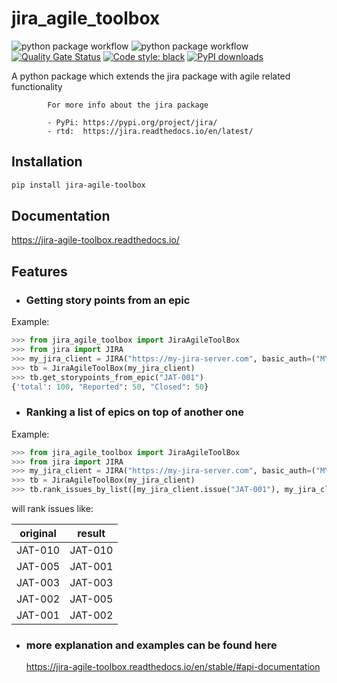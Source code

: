 # jira_agile_toolbox

![python package workflow](https://github.com/studioj/jira-agile-toolbox/actions/workflows/python-publish.yml/badge.svg)
![python package workflow](https://github.com/studioj/jira-agile-toolbox/actions/workflows/python-package.yml/badge.svg)
[![Quality Gate Status](https://sonarcloud.io/api/project_badges/measure?project=studioj_jira-agile-toolbox&metric=alert_status)](https://sonarcloud.io/dashboard?id=studioj_jira-agile-toolbox)
<a href="https://github.com/psf/black"><img alt="Code style: black" src="https://img.shields.io/badge/code%20style-black-000000.svg"></a>
[![PyPI downloads](https://img.shields.io/pypi/dm/jira-agile-toolbox.svg)](https://pypistats.org/packages/jira-agile-toolbox)


A python package which extends the jira package with agile related functionality

            For more info about the jira package
            
            - PyPi: https://pypi.org/project/jira/
            - rtd:  https://jira.readthedocs.io/en/latest/

## Installation
```bash
pip install jira-agile-toolbox
```

## Documentation
https://jira-agile-toolbox.readthedocs.io/

## Features

- ### Getting story points from an epic

Example:
```python
>>> from jira_agile_toolbox import JiraAgileToolBox
>>> from jira import JIRA
>>> my_jira_client = JIRA("https://my-jira-server.com", basic_auth=("MYUSERNAME","MYPASSWORD"))
>>> tb = JiraAgileToolBox(my_jira_client)
>>> tb.get_storypoints_from_epic("JAT-001")
{'total': 100, "Reported": 50, "Closed": 50}
```

- ### Ranking a list of epics on top of another one

Example:
```python
>>> from jira_agile_toolbox import JiraAgileToolBox
>>> from jira import JIRA
>>> my_jira_client = JIRA("https://my-jira-server.com", basic_auth=("MYUSERNAME","MYPASSWORD"))
>>> tb = JiraAgileToolBox(my_jira_client)
>>> tb.rank_issues_by_list([my_jira_client.issue("JAT-001"), my_jira_client.issue("JAT-003")], my_jira_client.issue("JAT-005"))
```

will rank issues like:

| original | result |
| -------- | ------ |
| JAT-010 | JAT-010
| JAT-005 | JAT-001
| JAT-003 | JAT-003 
| JAT-002 | JAT-005
| JAT-001 | JAT-002

- ### more explanation and examples can be found here
    
    https://jira-agile-toolbox.readthedocs.io/en/stable/#api-documentation

